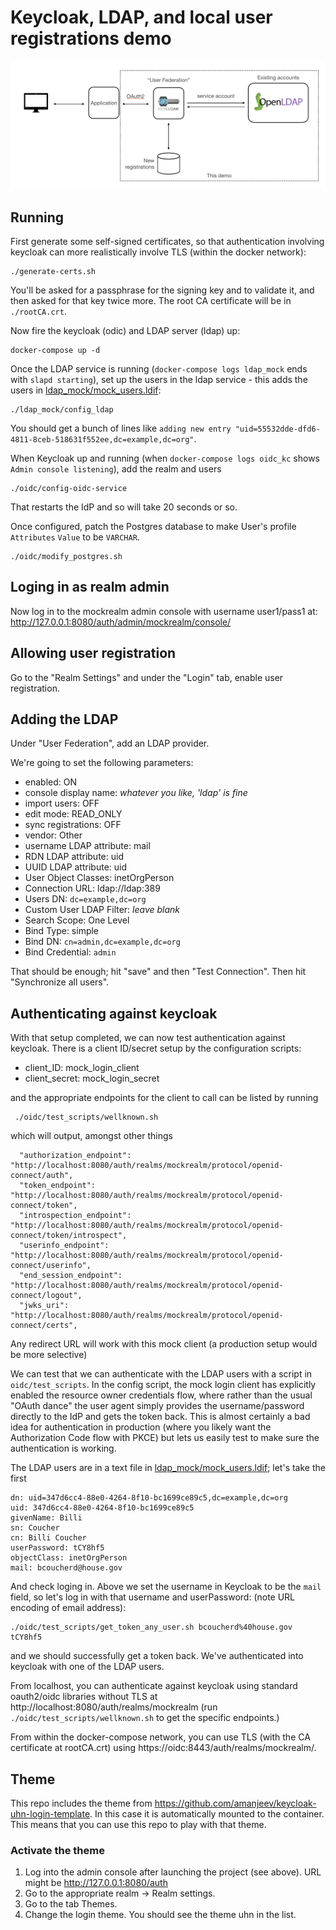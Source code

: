 # Keycloak, LDAP, and local user registrations demo

![Diagram showing Keycloak, LDAP for existing accounts, and local storage for new registrations](./diagram.png)

## Running

First generate some self-signed certificates, so that authentication involving keycloak can more realistically
involve TLS (within the docker network):

```
./generate-certs.sh
```

You'll be asked for a passphrase for the signing key and to validate it, and then asked for that key twice more.
The root CA certificate will be in `./rootCA.crt`.

Now fire the keycloak (odic) and LDAP server (ldap) up:

```
docker-compose up -d
```

Once the LDAP service is running (`docker-compose logs ldap_mock` ends with `slapd starting`), 
set up the users in the ldap service - this adds the users in
[ldap_mock/mock_users.ldif](./ldap_mock/mock_users.ldif):

 ```
 ./ldap_mock/config_ldap
 ```

You should get a bunch of lines like `adding new entry "uid=55532dde-dfd6-4811-8ceb-518631f552ee,dc=example,dc=org"`.

When Keycloak up and running (when `docker-compose logs oidc_kc` shows `Admin console listening`), add the realm and users

 ```
 ./oidc/config-oidc-service
 ```

That restarts the IdP and so will take 20 seconds or so.

Once configured, patch the Postgres database to make User's profile `Attributes` `Value` to be `VARCHAR`.

```
./oidc/modify_postgres.sh
```

## Loging in as realm admin

Now log in to the mockrealm admin console with username user1/pass1 at: http://127.0.0.1:8080/auth/admin/mockrealm/console/

## Allowing user registration

Go to the "Realm Settings" and under the "Login" tab, enable user registration.

## Adding the LDAP

Under "User Federation", add an LDAP provider. 

We're going to set the following parameters:

* enabled: ON
* console display name: _whatever you like, 'ldap' is fine_
* import users: OFF
* edit mode: READ_ONLY
* sync registrations: OFF
* vendor: Other
* username LDAP attribute: mail
* RDN LDAP attribute: uid
* UUID LDAP attribute: uid
* User Object Classes: inetOrgPerson
* Connection URL: ldap://ldap:389
* Users DN: `dc=example,dc=org`
* Custom User LDAP Filter: _leave blank_
* Search Scope: One Level
* Bind Type: simple
* Bind DN: `cn=admin,dc=example,dc=org`
* Bind Credential: `admin`

That should be enough; hit "save" and then "Test Connection".  Then hit "Synchronize all users".

## Authenticating against keycloak

With that setup completed, we can now test authentication against keycloak.
There is a client ID/secret setup by the configuration scripts:

* client_ID: mock_login_client
* client_secret: mock_login_secret

and the appropriate endpoints for the client to call can be listed by running

```
 ./oidc/test_scripts/wellknown.sh
 ```

which will output, amongst other things

```
  "authorization_endpoint": "http://localhost:8080/auth/realms/mockrealm/protocol/openid-connect/auth",
  "token_endpoint": "http://localhost:8080/auth/realms/mockrealm/protocol/openid-connect/token",
  "introspection_endpoint": "http://localhost:8080/auth/realms/mockrealm/protocol/openid-connect/token/introspect",
  "userinfo_endpoint": "http://localhost:8080/auth/realms/mockrealm/protocol/openid-connect/userinfo",
  "end_session_endpoint": "http://localhost:8080/auth/realms/mockrealm/protocol/openid-connect/logout",
  "jwks_uri": "http://localhost:8080/auth/realms/mockrealm/protocol/openid-connect/certs",
  ```

Any redirect URL will work with this mock client (a production setup would be more selective)

We can test that we can authenticate with the LDAP users with a
script in `oidc/test_scripts`.  In the config script, the mock login
client has explicitly enabled the resource owner credentials flow,
where rather than the usual "OAuth dance" the user agent simply
provides the username/password directly to the IdP and gets the
token back.  This is almost certainly a bad idea for authentication
in production (where you likely want the Authorization Code flow
with PKCE) but lets us easily test to make sure the authentication
is working.

The LDAP users are in a text file in [ldap_mock/mock_users.ldif](./ldap_mock/mock_users.ldif); let's take
the first

```
dn: uid=347d6cc4-88e0-4264-8f10-bc1699ce89c5,dc=example,dc=org
uid: 347d6cc4-88e0-4264-8f10-bc1699ce89c5
givenName: Billi
sn: Coucher
cn: Billi Coucher
userPassword: tCY8hf5
objectClass: inetOrgPerson
mail: bcoucherd@house.gov
```

And check loging in.  Above we set the username in Keycloak to be the `mail` field, so let's
log in with that username and userPassword: (note URL encoding of email address):

```
./oidc/test_scripts/get_token_any_user.sh bcoucherd%40house.gov tCY8hf5
```

and we should successfully get a token back.  We've authenticated into keycloak with
one of the LDAP users.

From localhost, you can authenticate against keycloak using standard
oauth2/oidc libraries without TLS at http://localhost:8080/auth/realms/mockrealm (run
`./oidc/test_scripts/wellknown.sh` to get the specific endpoints.)

From within the docker-compose network, you can use TLS (with the CA certificate at rootCA.crt) 
using https://oidc:8443/auth/realms/mockrealm/.


## Theme

This repo includes the theme from https://github.com/amanjeev/keycloak-uhn-login-template.
In this case it is automatically mounted to the container. This means that you can use this repo
to play with that theme.

### Activate the theme

1. Log into the admin console after launching the project (see above).
   URL might be http://127.0.0.1:8080/auth
2. Go to the appropriate realm -> Realm settings.
3. Go to the tab Themes.
4. Change the login theme. You should see the theme uhn in the list.